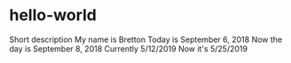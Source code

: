 # hello-world
Short description
My name is Bretton
Today is September 6, 2018
Now the day is September 8, 2018
Currently 5/12/2019 
Now it's 5/25/2019